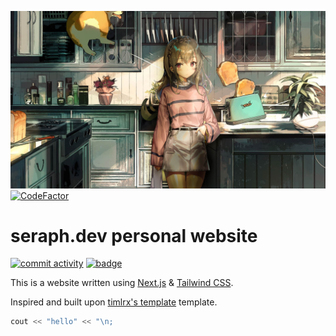 ![bg](/public/static/images/bg.jpg)
[![CodeFactor](https://www.codefactor.io/repository/github/seraph27/seraph-dev/badge)](https://www.codefactor.io/repository/github/seraph27/seraph-dev)
# seraph.dev personal website

[![commit activity](https://img.shields.io/github/commit-activity/w/Seraph27/seraph-dev)](https://github.com/Seraph27/seraph-dev)
[![badge](https://img.shields.io/badge/seraph-dev-0?style=plastic&labelColor=white&color=indigo)](https://github.com/Seraph27/seraph-dev)




This is a website written using  [Next.js](https://nextjs.org/) & [Tailwind CSS](https://tailwindcss.com/). 

Inspired and built upon [timlrx's template](https://github.com/timlrx/tailwind-nextjs-starter-blog/?tab=readme-ov-file) template. 

```c++
cout << "hello" << "\n;
```
